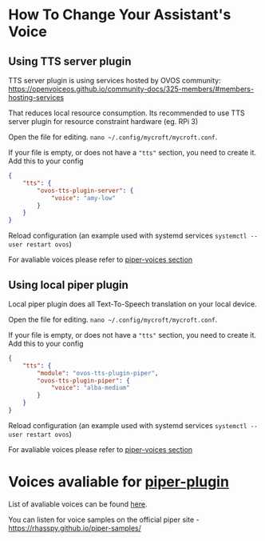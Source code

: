 # How To Change Your Assistant's Voice

## Using TTS server plugin

TTS server plugin is using services hosted by OVOS community:
https://openvoiceos.github.io/community-docs/325-members/#members-hosting-services

That reduces local resource consumption. Its recommended to use TTS server plugin for resource constraint hardware (eg. RPi 3)

Open the file for editing.  `nano ~/.config/mycroft/mycroft.conf`.

If your file is empty, or does not have a `"tts"` section, you need to create it.  Add this to your config

```json
{
    "tts": {
        "ovos-tts-plugin-server": {
            "voice": "amy-low"
        }
    }
}
```

Reload configuration (an example used with systemd services `systemctl --user restart ovos`)

For avaliable voices please refer to [piper-voices section](#voices-avaliable-for-piper-plugin)

## Using local piper plugin

Local piper plugin does all Text-To-Speech translation on your local device.

Open the file for editing.  `nano ~/.config/mycroft/mycroft.conf`.

If your file is empty, or does not have a `"tts"` section, you need to create it.  Add this to your config

```json
{
    "tts": {
        "module": "ovos-tts-plugin-piper",
        "ovos-tts-plugin-piper": {
            "voice": "alba-medium"
        }
    }
}
```

Reload configuration (an example used with systemd services `systemctl --user restart ovos`)

For avaliable voices please refer to [piper-voices section](#voices-avaliable-for-piper-plugin)

# Voices avaliable for [piper-plugin](https://github.com/OpenVoiceOS/ovos-tts-plugin-piper/)
List of avaliable voices can be found [here](https://github.com/OpenVoiceOS/ovos-tts-plugin-piper/blob/dev/ovos_tts_plugin_piper/__init__.py#L155C8-L242C109).

You can listen for voice samples on the official piper site - https://rhasspy.github.io/piper-samples/
